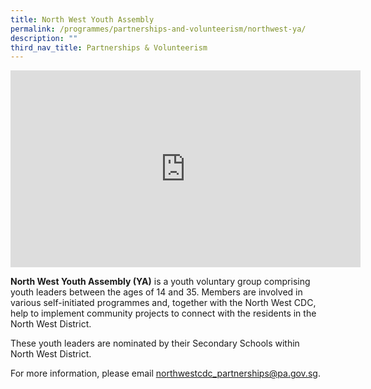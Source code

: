 ```yaml
---
title: North West Youth Assembly
permalink: /programmes/partnerships-and-volunteerism/northwest-ya/
description: ""
third_nav_title: Partnerships & Volunteerism
---
```

<meta name="description" content="North West Youth Assembly">

<iframe width="560" height="315" src="https://www.youtube.com/embed/otg6oo0Hkdk" title="YouTube video player" frameborder="0" allow="accelerometer; autoplay; clipboard-write; encrypted-media; gyroscope; picture-in-picture" allowfullscreen></iframe>

**North West Youth Assembly (YA)** is a youth voluntary group comprising youth leaders between the ages of 14 and 35. Members are involved in various self-initiated programmes and, together with the North West CDC, help to implement community projects to connect with the residents in the North West District.

These youth leaders are nominated by their Secondary Schools within North West District.

For more information, please email [northwestcdc\_partnerships@pa.gov.sg](mailto:northwestcdc_partnerships@pa.gov.sg).